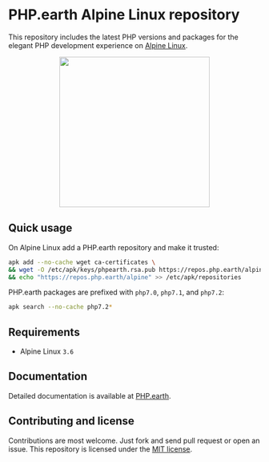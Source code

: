 # PHP.earth Alpine Linux repository

This repository includes the latest PHP versions and packages for the elegant PHP
development experience on [Alpine Linux](https://alpinelinux.org/).

<div align="center">
  <img src="https://cdn.rawgit.com/php-earth/logo/master/svg/indigo.svg" width="300">
</div>

## Quick usage

On Alpine Linux add a PHP.earth repository and make it trusted:

```bash
apk add --no-cache wget ca-certificates \
&& wget -O /etc/apk/keys/phpearth.rsa.pub https://repos.php.earth/alpine/phpearth.rsa.pub \
&& echo "https://repos.php.earth/alpine" >> /etc/apk/repositories
```

PHP.earth packages are prefixed with `php7.0`, `php7.1`, and `php7.2`:

```bash
apk search --no-cache php7.2*
```

## Requirements

* Alpine Linux `3.6`

## Documentation

Detailed documentation is available at [PHP.earth](https://php.earth/docs/linux/alpine).

## Contributing and license

Contributions are most welcome. Just fork and send pull request or open an issue.
This repository is licensed under the
[MIT license](https://github.com/php-earth/alpine/blob/master/LICENSE).
